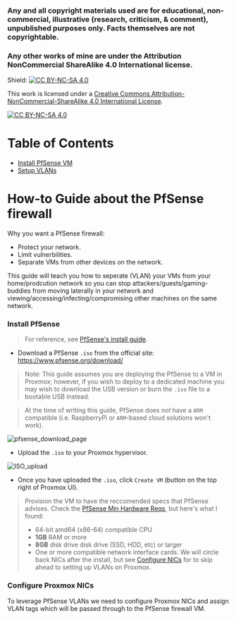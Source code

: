 ### **Any and all copyright materials used are for educational, non-commercial, illustrative (research, criticism, & comment), unpublished purposes only. Facts themselves are not copyrightable.**

### **Any other works of mine are under the Attribution NonCommercial ShareAlike 4.0 International license.**

Shield: [![CC BY-NC-SA 4.0][cc-by-nc-sa-shield]][cc-by-nc-sa]

This work is licensed under a
[Creative Commons Attribution-NonCommercial-ShareAlike 4.0 International License][cc-by-nc-sa].

[![CC BY-NC-SA 4.0][cc-by-nc-sa-image]][cc-by-nc-sa]

[cc-by-nc-sa]: http://creativecommons.org/licenses/by-nc-sa/4.0/
[cc-by-nc-sa-image]: https://licensebuttons.net/l/by-nc-sa/4.0/88x31.png
[cc-by-nc-sa-shield]: https://img.shields.io/badge/License-CC%20BY--NC--SA%204.0-lightgrey.svg

# Table of Contents
- [Install PfSense VM](###install-pfesense)
- [Setup VLANs](###configure-proxmox-nics)

# How-to Guide about the PfSense firewall
Why you want a PfSense firewall:
- Protect your network.
- Limit vulnerbilities.
- Separate VMs from other devices on the network.

This guide will teach you how to seperate (VLAN) your VMs from your home/prodcution network so you can stop attackers/guests/gaming-buddies from moving laterally in your network and viewing/accessing/infecting/compromising other machines on the same network.

### Install PfSense

> For reference, see [PfSense's install guide](https://docs.netgate.com/pfsense/en/latest/install/download-installer-image.html).
- Download a PfSense ```.iso``` from the official site: https://www.pfsense.org/download/

> Note: This guide assumes you are deploying the PfSense to a VM in Proxmox; however, if you wish to deploy to a dedicated machine you may wish to download the USB version or burn the ```.iso``` file to a bootable USB instead.
 
> At the time of writing this guide, PfSense does _not_ have a ```ARM``` compatible (i.e. RaspberryPi or ```ARM```-based cloud solutions won't work).

![pfsense_download_page](https://i.imgur.com/BYEXu0X.png)

- Upload the ```.iso``` to your Proxmox hypervisor.

![ISO_upload](https://i.imgur.com/mYBIRX7.png)

- Once you have uploaded the ```.iso```, click ```Create VM``` (button on the top right of Proxmox UI).

> Provision the VM to have the reccomended specs that PfSense advises. Check the [PfSense Min Hardware Reqs](https://docs.netgate.com/pfsense/en/latest/hardware/minimum-requirements.html), but here's what I found:
> - 64-bit amd64 (x86-64) compatible CPU
> - __1GB__ RAM or more
> - __8GB__ disk drive disk drive (SSD, HDD, etc) or larger
> - One or more compatible network interface cards. We will circle back NICs after the install, but see [Configure NICs](###configure-proxmox-nics) for to skip ahead to setting up VLANs on Proxmox.

### Configure Proxmox NICs
To leverage PfSense VLANs we need to configure Proxmox NICs and assign VLAN tags which will be passed through to the PfSense firewall VM.
